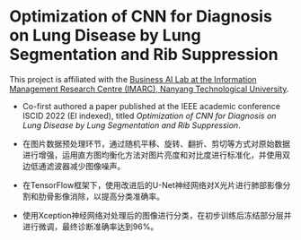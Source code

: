 # Optimization of CNN for Diagnosis on Lung Disease by Lung Segmentation and Rib Suppression

This project is affiliated with the [Business AI Lab at the Information Management Research Centre (IMARC), Nanyang Technological University](https://www.ntu.edu.sg/imarc/business-ai-lab).

-	Co-first authored a paper published at the IEEE academic conference ISCID 2022 (EI indexed), titled *Optimization of CNN for Diagnosis on Lung Disease by Lung Segmentation and Rib Suppression*.

-	在图片数据预处理环节，通过随机平移、旋转、翻折、剪切等方式对原始数据进行增强，运用直方图均衡化方法对图片亮度和对比度进行标准化，并使用双边低通滤波器减少图像噪声。

-	在TensorFlow框架下，使用改进后的U-Net神经网络对X光片进行肺部影像分割和肋骨影像消除，以提高分类准确率。

-	使用Xception神经网络对处理后的图像进行分类，在初步训练后冻结部分层并进行微调，最终诊断准确率达到96%。
